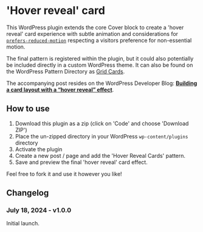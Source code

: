 # 'Hover reveal' card

This WordPress plugin extends the core Cover block to create a 'hover reveal' card experience with subtle animation and considerations for [`prefers-reduced-motion`](https://developer.mozilla.org/en-US/docs/Web/CSS/@media/prefers-reduced-motion) respecting a visitors preference for non-essential motion.

The final pattern is registered within the plugin, but it could also potentially be included directly in a custom WordPress theme. It can also be found on the WordPress Pattern Directory as [Grid Cards](https://wordpress.org/patterns/pattern/grid-cards/).

The accompanying post resides on the WordPress Developer Blog: [__Building a card layout with a “hover reveal” effect__](https://developer.wordpress.org/news/2024/07/30/building-a-card-layout-with-a-hover-reveal-effect/).

## How to use

1. Download this plugin as a zip (click on 'Code' and choose 'Download ZIP')
2. Place the un-zipped directory in your WordPress `wp-content/plugins` directory
3. Activate the plugin
4. Create a new post / page and add the 'Hover Reveal Cards' pattern.
5. Save and preview the final 'hover reveal' card effect.

Feel free to fork it and use it however you like!

## Changelog

### July 18, 2024 - v1.0.0

Initial launch.
